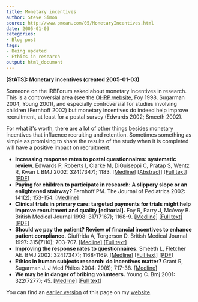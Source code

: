 ```yaml
---
title: Monetary incentives
author: Steve Simon
source: http://www.pmean.com/05/MonetaryIncentives.html
date: 2005-01-03
categories:
- Blog post
tags:
- Being updated
- Ethics in research
output: html_document
---
```

**[StATS]:** **Monetary incentives (created
2005-01-03)**

Someone on the IRBForum asked about monetary incentives in research.
This is a controversial area (see the [OHRP
website](http://www.hhs.gov/ohrp/irb/irb_chapter3.htm#e7), Foy 1998,
Sugarman 2004, Young 2001), and especially controversial for studies
involving children (Fernhoff 2002) but monetary incentives do indeed
help improve recruitment, at least for a postal survey (Edwards 2002;
Smeeth 2002).

For what it's worth, there are a lot of other things besides monetary
incentives that influence recruiting and retention. Sometimes something
as simple as promising to share the results of the study when it is
completed will have a positive impact on recruitment.

-   **Increasing response rates to postal questionnaires: systematic
    review.** Edwards P, Roberts I, Clarke M, DiGuiseppi C, Pratap S,
    Wentz R, Kwan I. BMJ 2002: 324(7347); 1183.
    [\[Medline\]](http://www.ncbi.nlm.nih.gov/entrez/query.fcgi?cmd=Retrieve&db=pubmed&dopt=Abstract&list_uids=12016181)
    [\[Abstract\]](http://bmj.com/cgi/content/abstract/324/7347/1183)
    [\[Full text\]](http://bmj.com/cgi/content/full/324/7347/1183)
    [\[PDF\]](http://bmj.com/cgi/reprint/324/7347/1183.pdf)
-   **Paying for children to participate in research: A slippery slope
    or an enlightened stairway?** Fernhoff PM. The Journal of Pediatrics
    2002: 141(2); 153-154.
    [\[Medline\]](http://www.ncbi.nlm.nih.gov/entrez/query.fcgi?cmd=Retrieve&db=pubmed&dopt=Abstract&list_uids=12183703)
-   **Clinical trials in primary care: targeted payments for trials
    might help improve recruitment and quality \[editorial\].** Foy R,
    Parry J, McAvoy B. British Medical Journal 1998: 317(7167); 1168-9.
    [\[Medline\]](http://www.ncbi.nlm.nih.gov/entrez/query.fcgi?cmd=Retrieve&db=PubMed&list_uids=9794845&dopt=Abstract)
    [\[Full
    text\]](http://bmj.bmjjournals.com/cgi/content/full/317/7167/1168)
    [\[PDF\]](http://bmj.bmjjournals.com/cgi/reprint/317/7167/1168.pdf)
-   **Should we pay the patient? Review of financial incentives to
    enhance patient compliance.** Giuffrida A, Torgerson D. British
    Medical Journal 1997: 315(7110); 703-707.
    [\[Medline\]](http://www.ncbi.nlm.nih.gov/entrez/query.fcgi?cmd=Retrieve&db=PubMed&list_uids=9314754&dopt=Abstract)
    [\[Full
    text\]](http://bmj.bmjjournals.com/cgi/content/full/315/7110/703)
-   **Improving the response rates to questionnaires.** Smeeth L,
    Fletcher AE. BMJ 2002: 324(7347); 1168-1169.
    [\[Medline\]](http://www.ncbi.nlm.nih.gov/entrez/query.fcgi?cmd=Retrieve&db=PubMed&list_uids=12016167&dopt=Abstract)
    [\[Full text\]](http://bmj.com/cgi/content/full/324/7347/1168)
    [\[PDF\]](http://bmj.com/cgi/reprint/324/7347/1168.pdf)
-   **Ethics in human subjects research: do incentives matter?** Grant
    R, Sugarman J. J Med Philos 2004: 29(6); 717-38.
    [\[Medline\]](http://www.ncbi.nlm.nih.gov/entrez/query.fcgi?cmd=Retrieve&db=PubMed&list_uids=15590518&dopt=Abstract)
-   **We may be in danger of bribing volunteers.** Young C. Bmj 2001:
    322(7277); 45.
    [\[Medline\]](http://www.ncbi.nlm.nih.gov/entrez/query.fcgi?cmd=Retrieve&db=PubMed&list_uids=11141157&dopt=Abstract)
    [\[Full
    text\]](http://bmj.bmjjournals.com/cgi/content/full/322/7277/45)

You can find an [earlier version][sim1] of this page on my [website][sim2].

[sim1]: http://www.pmean.com/05/MonetaryIncentives.html
[sim2]: http://www.pmean.com
